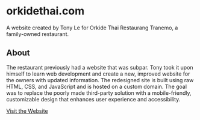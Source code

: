 # orkidethai.com
A website created by Tony Le for Orkide Thai Restaurang Tranemo, a family-owned restaurant.

## About
The restaurant previously had a website that was subpar. Tony took it upon himself to learn web development and create a new, improved website for the owners with updated information. The redesigned site is built using raw HTML, CSS, and JavaScript and is hosted on a custom domain. The goal was to replace the poorly made third-party solution with a mobile-friendly, customizable design that enhances user experience and accessibility.

[Visit the Website](https://www.orkidethai.com/)

